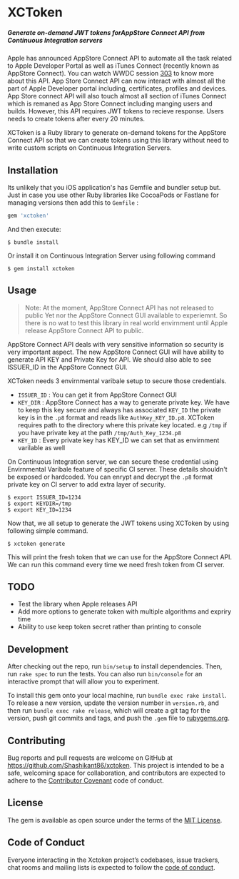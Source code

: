# XCToken
##### Generate on-demand JWT tokens forAppStore Connect API from Continuous Integration servers 

Apple has announced AppStore Connect API to automate all the task related to Apple Developer Portal as well as iTunes Connect (recently known as AppStore Connect). You can watch WWDC session [303](https://developer.apple.com/videos/play/wwdc2018/303/) to know more about this API. App Store Connect API can now interact with almost all the part of Apple Developer portal including, certificates, profiles and devices. App Store connect API will also touch almost all section of iTunes Connect which is remaned as App Store Connect including manging users and builds. However, this API requires JWT tokens to recieve response. Users needs to create tokens after every 20 minutes. 

XCToken is a Ruby library to generate on-demand tokens for the AppStore Connect API so that we can create tokens using this library without need to write custom scripts on Continuous Integration Servers. 

## Installation

Its unlikely that you iOS  application's has Gemfile and bundler setup but. Just in case you use other Ruby libraries like CocoaPods or Fastlane for managing versions then add this to `Gemfile` :

```ruby
gem 'xctoken'
```

And then execute:

    $ bundle install

Or install it on Continuous Integration Server using following command 

    $ gem install xctoken

## Usage

> Note: At the moment, AppStore Connect API has not released to public Yet nor the AppStore Connect GUI available to experiemnt. So there is no wat to test this library in real world envirnment until Apple release AppStore Connect API to public. 

AppStore Connect API deals with very sensitive information so security is very important aspect. The new AppStore Connect GUI will have ability to generate API KEY and Private Key for API. We should also able to see ISSUER_ID in the AppStore Connect GUI. 

XCToken needs 3 envirnmental varibale setup to secure those credentials. 

 *  `ISSUER_ID` : You can get it from AppStore Connect GUI 
 *  `KEY_DIR` : AppStore Connect has a way to generate private key. We have to keep this key secure and always has associated `KEY_ID` the private key is in the `.p8` format and reads like `AuthKey_KEY_ID.p8`. XCToken requires path to the directory where this private key located. e.g `/tmp` if you have private key at the path `/tmp/Auth_Key_1234.p8` 
 * `KEY_ID` : Every private key has KEY_ID we can set that as envirnment varilable as well 

 On Continuous Integration server, we can secure these credential using Envirnmental Varibale feature of specific CI server. These details shouldn't be exposed or hardcoded. You can enrypt and decrypt the `.p8` format private key on CI server to add extra layer of security. 

 ```
 $ export ISSUER_ID=1234
 $ export KEYDIR=/tmp
 $ export KEY_ID=1234

```

Now that, we all setup to generate the JWT tokens using XCToken by using following simple command. 
```
$ xctoken generate 
```
This will print the fresh token that we can use for the AppStore Connect API. We can run this command every time we need fresh token from CI server. 

## TODO

* Test the library when Apple releases API 
* Add more options to generate token with multiple algorithms and expriry time 
* Ability to use keep token secret rather than printing to console 



## Development

After checking out the repo, run `bin/setup` to install dependencies. Then, run `rake spec` to run the tests. You can also run `bin/console` for an interactive prompt that will allow you to experiment.

To install this gem onto your local machine, run `bundle exec rake install`. To release a new version, update the version number in `version.rb`, and then run `bundle exec rake release`, which will create a git tag for the version, push git commits and tags, and push the `.gem` file to [rubygems.org](https://rubygems.org).

## Contributing

Bug reports and pull requests are welcome on GitHub at https://github.com/Shashikant86/xctoken. This project is intended to be a safe, welcoming space for collaboration, and contributors are expected to adhere to the [Contributor Covenant](http://contributor-covenant.org) code of conduct.

## License

The gem is available as open source under the terms of the [MIT License](https://opensource.org/licenses/MIT).

## Code of Conduct

Everyone interacting in the Xctoken project’s codebases, issue trackers, chat rooms and mailing lists is expected to follow the [code of conduct](https://github.com/Shashikant86/xctoken/blob/master/CODE_OF_CONDUCT.md).
